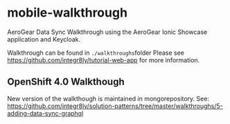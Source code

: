 # mobile-walkthrough

AeroGear Data Sync Walkthrough using the AeroGear Ionic Showcase application and Keycloak.

Walkthrough can be found in `./walkthroughs`folder
Please see https://github.com/integr8ly/tutorial-web-app for more information.

## OpenShift 4.0 Walkthough

New version of the walkthough is maintained in mongorepository.
See: https://github.com/integr8ly/solution-patterns/tree/master/walkthroughs/5-adding-data-sync-graphql
